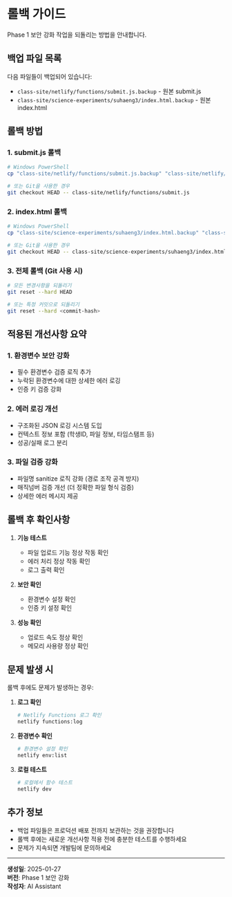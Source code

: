 # 롤백 가이드

Phase 1 보안 강화 작업을 되돌리는 방법을 안내합니다.

## 백업 파일 목록

다음 파일들이 백업되어 있습니다:

- `class-site/netlify/functions/submit.js.backup` - 원본 submit.js
- `class-site/science-experiments/suhaeng3/index.html.backup` - 원본 index.html

## 롤백 방법

### 1. submit.js 롤백

```bash
# Windows PowerShell
cp "class-site/netlify/functions/submit.js.backup" "class-site/netlify/functions/submit.js"

# 또는 Git을 사용한 경우
git checkout HEAD -- class-site/netlify/functions/submit.js
```

### 2. index.html 롤백

```bash
# Windows PowerShell
cp "class-site/science-experiments/suhaeng3/index.html.backup" "class-site/science-experiments/suhaeng3/index.html"

# 또는 Git을 사용한 경우
git checkout HEAD -- class-site/science-experiments/suhaeng3/index.html
```

### 3. 전체 롤백 (Git 사용 시)

```bash
# 모든 변경사항을 되돌리기
git reset --hard HEAD

# 또는 특정 커밋으로 되돌리기
git reset --hard <commit-hash>
```

## 적용된 개선사항 요약

### 1. 환경변수 보안 강화
- 필수 환경변수 검증 로직 추가
- 누락된 환경변수에 대한 상세한 에러 로깅
- 인증 키 검증 강화

### 2. 에러 로깅 개선
- 구조화된 JSON 로깅 시스템 도입
- 컨텍스트 정보 포함 (학생ID, 파일 정보, 타임스탬프 등)
- 성공/실패 로그 분리

### 3. 파일 검증 강화
- 파일명 sanitize 로직 강화 (경로 조작 공격 방지)
- 매직넘버 검증 개선 (더 정확한 파일 형식 검증)
- 상세한 에러 메시지 제공

## 롤백 후 확인사항

1. **기능 테스트**
   - 파일 업로드 기능 정상 작동 확인
   - 에러 처리 정상 작동 확인
   - 로그 출력 확인

2. **보안 확인**
   - 환경변수 설정 확인
   - 인증 키 설정 확인

3. **성능 확인**
   - 업로드 속도 정상 확인
   - 메모리 사용량 정상 확인

## 문제 발생 시

롤백 후에도 문제가 발생하는 경우:

1. **로그 확인**
   ```bash
   # Netlify Functions 로그 확인
   netlify functions:log
   ```

2. **환경변수 확인**
   ```bash
   # 환경변수 설정 확인
   netlify env:list
   ```

3. **로컬 테스트**
   ```bash
   # 로컬에서 함수 테스트
   netlify dev
   ```

## 추가 정보

- 백업 파일들은 프로덕션 배포 전까지 보관하는 것을 권장합니다
- 롤백 후에는 새로운 개선사항 적용 전에 충분한 테스트를 수행하세요
- 문제가 지속되면 개발팀에 문의하세요

---

**생성일**: 2025-01-27  
**버전**: Phase 1 보안 강화  
**작성자**: AI Assistant
